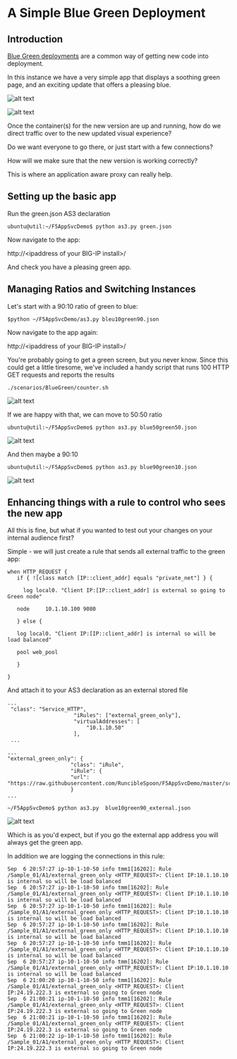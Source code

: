 # A Simple Blue Green Deployment


## Introduction 

[Blue Green deployments](https://martinfowler.com/bliki/BlueGreenDeployment.html) are a common way of getting new code into deployment. 

In this instance we have a very simple app that displays a soothing green page, and an exciting update that offers a pleasing blue.

![alt text](https://github.com/RuncibleSpoon/F5AppSvcDemo/raw/master/images/blue.PNG "Blue App")

![alt text](https://github.com/RuncibleSpoon/F5AppSvcDemo/raw/master/images/green.PNG "Green App")

Once the container(s) for the new version are up and running, how do we direct traffic over to the new updated visual experience? 

Do we want everyone to go there, or just start with a few connections?

How will we make sure that the new version is working correctly?

This is where an application aware proxy can really help.

## Setting up the basic app

Run the green.json AS3 declaration 

`ubuntu@util:~/F5AppSvcDemo$ python as3.py green.json` 

Now navigate to the app:

http:\/\/\<ipaddress of your BIG-IP install\>\/

And check you have a pleasing green app. 	

## Managing Ratios and Switching Instances 


Let's start with a 90:10 ratio of green to blue:


`$python ~/F5AppSvcDemo/as3.py bleu10green90.json`


Now navigate to the app again:

http:\/\/\<ipaddress of your BIG-IP install\>\/

You're probably going to get a green screen, but you never know. Since this could get a little tiresome, we've included a handy script that runs 100 HTTP GET requests and reports the results

`./scenarios/BlueGreen/counter.sh `


![alt text](https://github.com/RuncibleSpoon/F5AppSvcDemo/raw/master/images/B10G90.PNG  "Counter script results")

If we are happy with that, we can move to 50:50 ratio

`ubuntu@util:~/F5AppSvcDemo$ python as3.py blue50green50.json`

![alt text](https://github.com/RuncibleSpoon/F5AppSvcDemo/raw/master/images/50B50G.PNG  "Counter script results")

And then maybe a 90:10

`ubuntu@util:~/F5AppSvcDemo$ python as3.py blue90green10.json`

![alt text](https://github.com/RuncibleSpoon/F5AppSvcDemo/raw/master/images/B90G10.PNG  "Counter script results")

## Enhancing things with a rule to control who sees the new app


All this is fine, but what if you wanted to test out your changes on your internal audience first? 

Simple - we will just create a rule that sends all external traffic to the green app:

```
when HTTP_REQUEST {
   if { ![class match [IP::client_addr] equals "private_net"] } {
   
     log local0. "Client IP:[IP::client_addr] is external so going to Green node"
   
   node 	10.1.10.100 9080
   
   } else {
   
   log local0. "Client IP:[IP::client_addr] is internal so will be load balanced"
   
   pool web_pool
   
   }
   
}

```

And attach it to your AS3 declaration as an external stored file 

```
...
 "class": "Service_HTTP",
                     "iRules": ["external_green_only"],
                     "virtualAddresses": [
                         "10.1.10.50"
                     ],
 ...
 ```

```
...
"external_green_only": {
                    "class": "iRule",
                    "iRule": {
                    "url": "https://raw.githubusercontent.com/RuncibleSpoon/F5AppSvcDemo/master/scenarios/BlueGreen/irule.tcl"
                    }  
...
```                    

`~/F5AppSvcDemo$ python as3.py  blue10green90_external.json`


![alt text](https://github.com/RuncibleSpoon/F5AppSvcDemo/raw/master/images/B10_external.PNG  "Counter script results")

Which is as  you'd expect, but if you go the external app address you will always get the green app.

In addition we are logging the connections in this rule:

```
Sep  6 20:57:27 ip-10-1-10-50 info tmm1[16202]: Rule /Sample_01/A1/external_green_only <HTTP_REQUEST>: Client IP:10.1.10.10 is internal so will be load balanced
Sep  6 20:57:27 ip-10-1-10-50 info tmm[16202]: Rule /Sample_01/A1/external_green_only <HTTP_REQUEST>: Client IP:10.1.10.10 is internal so will be load balanced
Sep  6 20:57:27 ip-10-1-10-50 info tmm1[16202]: Rule /Sample_01/A1/external_green_only <HTTP_REQUEST>: Client IP:10.1.10.10 is internal so will be load balanced
Sep  6 20:57:27 ip-10-1-10-50 info tmm[16202]: Rule /Sample_01/A1/external_green_only <HTTP_REQUEST>: Client IP:10.1.10.10 is internal so will be load balanced
Sep  6 20:57:27 ip-10-1-10-50 info tmm1[16202]: Rule /Sample_01/A1/external_green_only <HTTP_REQUEST>: Client IP:10.1.10.10 is internal so will be load balanced
Sep  6 20:57:27 ip-10-1-10-50 info tmm[16202]: Rule /Sample_01/A1/external_green_only <HTTP_REQUEST>: Client IP:10.1.10.10 is internal so will be load balanced
Sep  6 21:00:20 ip-10-1-10-50 info tmm1[16202]: Rule /Sample_01/A1/external_green_only <HTTP_REQUEST>: Client IP:24.19.222.3 is external so going to Green node
Sep  6 21:00:21 ip-10-1-10-50 info tmm1[16202]: Rule /Sample_01/A1/external_green_only <HTTP_REQUEST>: Client IP:24.19.222.3 is external so going to Green node
Sep  6 21:00:21 ip-10-1-10-50 info tmm1[16202]: Rule /Sample_01/A1/external_green_only <HTTP_REQUEST>: Client IP:24.19.222.3 is external so going to Green node
Sep  6 21:00:22 ip-10-1-10-50 info tmm1[16202]: Rule /Sample_01/A1/external_green_only <HTTP_REQUEST>: Client IP:24.19.222.3 is external so going to Green node

```



